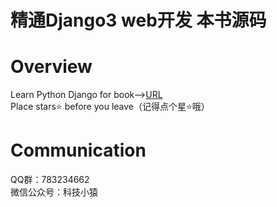 # 精通Django3 web开发 本书源码
# Overview
Learn Python Django for book--><a href="https://item.jd.com/12604813.html">URL</a>
<br>
Place stars⭐ before you leave（记得点个星⭐哦）
# Communication
QQ群：783234662
<br>
微信公众号：科技小猿
